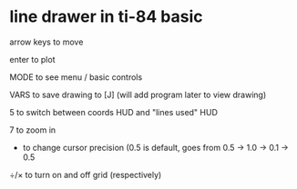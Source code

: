 # line drawer in ti-84 basic

arrow keys to move

enter to plot

MODE to see menu / basic controls

VARS to save drawing to [J] (will add program later to view drawing)

5 to switch between coords HUD and "lines used" HUD

7 to zoom in

+ to change cursor precision (0.5 is default, goes from 0.5 -> 1.0 -> 0.1 -> 0.5

÷/× to turn on and off grid (respectively)


